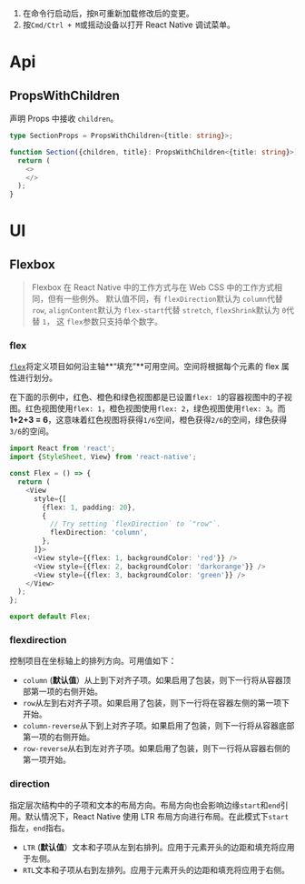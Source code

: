 1. 在命令行启动后，按`R`可重新加载修改后的变更。
2. 按`Cmd/Ctrl + M`或摇动设备以打开 React Native 调试菜单。

# Api

## PropsWithChildren

声明 Props 中接收 `children`。

```typescript
type SectionProps = PropsWithChildren<{title: string}>;

function Section({children, title}: PropsWithChildren<{title: string}>): JSX.Element {
  return (
    <>
    </>
  );
}
```

# UI

## Flexbox

> Flexbox 在 React Native 中的工作方式与在 Web CSS 中的工作方式相同，但有一些例外。 默认值不同，有 `flexDirection`默认为 `column`代替 `row`,  `alignContent`默认为 `flex-start`代替 `stretch`,  `flexShrink`默认为 `0`代替 `1`， 这 `flex`参数只支持单个数字。 

### flex

[`flex`](https://reactnative.dev/docs/layout-props#flex)将定义项目如何沿主轴**“填充”**可用空间。空间将根据每个元素的 flex 属性进行划分。 

在下面的示例中，红色、橙色和绿色视图都是已设置`flex: 1`的容器视图中的子视图。红色视图使用`flex: 1`，橙色视图使用`flex: 2`，绿色视图使用`flex: 3`。而**1+2+3 = 6**，这意味着红色视图将获得`1/6`空间，橙色获得`2/6`的空间，绿色获得`3/6`的空间。

```typescript
import React from 'react';
import {StyleSheet, View} from 'react-native';

const Flex = () => {
  return (
    <View
      style={[
        {flex: 1, padding: 20},
        {
          // Try setting `flexDirection` to `"row"`.
          flexDirection: 'column',
        },
      ]}>
      <View style={{flex: 1, backgroundColor: 'red'}} />
      <View style={{flex: 2, backgroundColor: 'darkorange'}} />
      <View style={{flex: 3, backgroundColor: 'green'}} />
    </View>
  );
};

export default Flex;
```

### flexdirection

控制项目在坐标轴上的排列方向。可用值如下：

- `column` (**默认值**）从上到下对齐子项。如果启用了包装，则下一行将从容器顶部第一项的右侧开始。
- `row`从左到右对齐子项。如果启用了包装，则下一行将在容器左侧的第一项下开始。
- `column-reverse`从下到上对齐子项。如果启用了包装，则下一行将从容器底部第一项的右侧开始。
- `row-reverse`从右到左对齐子项。如果启用了包装，则下一行将从容器右侧的第一项开始。

### direction

指定层次结构中的子项和文本的布局方向。布局方向也会影响边缘`start`和`end`引用。默认情况下，React Native 使用 LTR 布局方向进行布局。在此模式下`start`指左，`end`指右。

- `LTR` (**默认值**）文本和子项从左到右排列。应用于元素开头的边距和填充将应用于左侧。
- `RTL`文本和子项从右到左排列。应用于元素开头的边距和填充将应用于右侧。